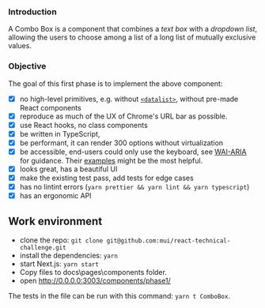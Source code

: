 ### Introduction

A Combo Box is a component that combines a _text box_ with a _dropdown list_, allowing the users to choose among a list of a long list of mutually exclusive values.

### Objective

The goal of this first phase is to implement the above component:

- [x] no high-level primitives, e.g. without [`<datalist>`](https://developer.mozilla.org/en-US/docs/Web/HTML/Element/datalist), without pre-made React components
- [x] reproduce as much of the UX of Chrome's URL bar as possible.
- [x] use React hooks, no class components
- [x] be written in TypeScript, 
- [x] be performant, it can render 300 options without virtualization
- [x] be accessible, end-users could only use the keyboard, see [WAI-ARIA](https://www.w3.org/TR/wai-aria-practices/#combobox) for guidance. Their [examples](https://www.w3.org/TR/wai-aria-practices/examples/combobox/combobox-autocomplete-both.html) might be the most helpful.
- [x] looks great, has a beautiful UI
- [x] make the existing test pass, add tests for edge cases
- [x] has no lintint errors (`yarn prettier && yarn lint && yarn typescript`)
- [x] has an ergonomic API

## Work environment
- clone the repo: `git clone git@github.com:mui/react-technical-challenge.git`
- install the dependencies: `yarn`
- start Next.js: `yarn start`
- Copy files to docs\pages\components folder.
- open http://0.0.0.0:3003/components/phase1/

The tests in the file can be run with this command: `yarn t ComboBox`.
